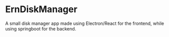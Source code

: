 # ErnDiskManager
A small disk manager app made using Electron/React for the frontend, while using springboot for the backend.
